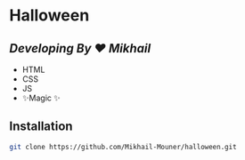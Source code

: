 # Halloween
## _Developing By ♥ Mikhail_

- HTML 
- CSS 
- JS 
- ✨Magic ✨

## Installation

```sh
git clone https://github.com/Mikhail-Mouner/halloween.git
```
